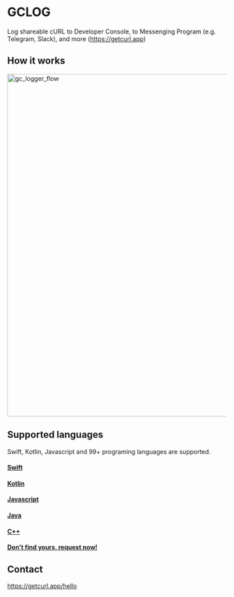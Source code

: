 # GCLOG
Log shareable cURL to Developer Console, to Messenging Program (e.g. Telegram, Slack), and more (https://getcurl.app)

## How it works
<img width="786" alt="gc_logger_flow" src="https://user-images.githubusercontent.com/4256921/167043591-8d7e28d6-ed25-4ad8-9af3-26f1df72c286.png">

## Supported languages
Swift, Kotlin, Javascript and 99+ programing languages are supported.

#### [Swift](https://github.com/docsion/GCLogSwift)

#### [Kotlin](https://github.com/docsion/gclog-kt)

#### [Javascript](https://github.com/docsion/gclog-js)

#### [Java](https://github.com/docsion/gclog-java)

#### [C++](https://github.com/docsion/gclog-cplusplus)

#### [Don't find yours, request now!](https://github.com/docsion/gclog/issues/new)


## Contact
https://getcurl.app/hello
